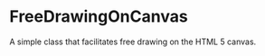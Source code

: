 FreeDrawingOnCanvas
===================

A simple class that facilitates free drawing on the HTML 5 canvas.

